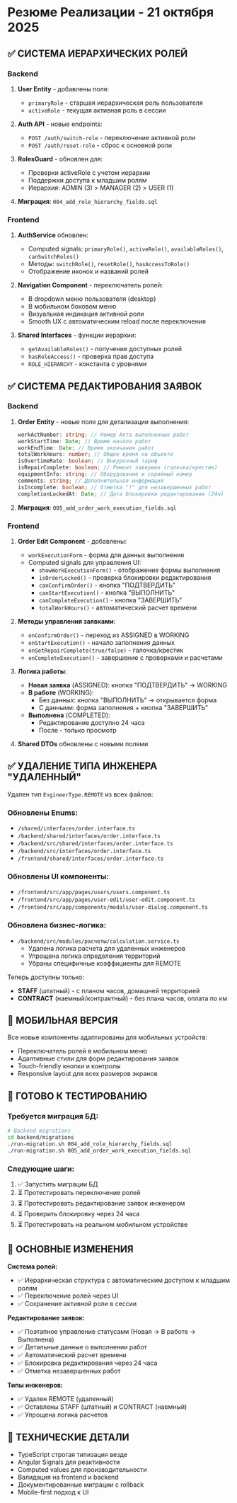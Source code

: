 # Резюме Реализации - 21 октября 2025

## ✅ СИСТЕМА ИЕРАРХИЧЕСКИХ РОЛЕЙ

### Backend

1. **User Entity** - добавлены поля:
   - `primaryRole` - старшая иерархическая роль пользователя
   - `activeRole` - текущая активная роль в сессии
2. **Auth API** - новые endpoints:
   - `POST /auth/switch-role` - переключение активной роли
   - `POST /auth/reset-role` - сброс к основной роли
3. **RolesGuard** - обновлен для:
   - Проверки activeRole с учетом иерархии
   - Поддержки доступа к младшим ролям
   - Иерархия: ADMIN (3) > MANAGER (2) > USER (1)

4. **Миграция**: `004_add_role_hierarchy_fields.sql`

### Frontend

1. **AuthService** обновлен:
   - Computed signals: `primaryRole()`, `activeRole()`, `availableRoles()`, `canSwitchRoles()`
   - Методы: `switchRole()`, `resetRole()`, `hasAccessToRole()`
   - Отображение иконок и названий ролей

2. **Navigation Component** - переключатель ролей:
   - В dropdown меню пользователя (desktop)
   - В мобильном боковом меню
   - Визуальная индикация активной роли
   - Smooth UX с автоматическим reload после переключения

3. **Shared Interfaces** - функции иерархии:
   - `getAvailableRoles()` - получение доступных ролей
   - `hasRoleAccess()` - проверка прав доступа
   - `ROLE_HIERARCHY` - константа с уровнями

## ✅ СИСТЕМА РЕДАКТИРОВАНИЯ ЗАЯВОК

### Backend

1. **Order Entity** - новые поля для детализации выполнения:

   ```typescript
   workActNumber: string; // Номер Акта выполненных работ
   workStartTime: Date; // Время начала работ
   workEndTime: Date; // Время окончания работ
   totalWorkHours: number; // Общее время на объекте
   isOvertimeRate: boolean; // Внеурочный тариф
   isRepairComplete: boolean; // Ремонт завершен (галочка/крестик)
   equipmentInfo: string; // Оборудование и серийный номер
   comments: string; // Дополнительная информация
   isIncomplete: boolean; // Отметка "!" для незавершенных работ
   completionLockedAt: Date; // Дата блокировки редактирования (24ч)
   ```

2. **Миграция**: `005_add_order_work_execution_fields.sql`

### Frontend

1. **Order Edit Component** - добавлены:
   - `workExecutionForm` - форма для данных выполнения
   - Computed signals для управления UI:
     - `showWorkExecutionForm()` - отображение формы выполнения
     - `isOrderLocked()` - проверка блокировки редактирования
     - `canConfirmOrder()` - кнопка "ПОДТВЕРДИТЬ"
     - `canStartExecution()` - кнопка "ВЫПОЛНИТЬ"
     - `canCompleteExecution()` - кнопка "ЗАВЕРШИТЬ"
     - `totalWorkHours()` - автоматический расчет времени

2. **Методы управления заявками**:
   - `onConfirmOrder()` - переход из ASSIGNED в WORKING
   - `onStartExecution()` - начало заполнения данных
   - `onSetRepairComplete(true/false)` - галочка/крестик
   - `onCompleteExecution()` - завершение с проверками и расчетами

3. **Логика работы**:
   - **Новая заявка** (ASSIGNED): кнопка "ПОДТВЕРДИТЬ" → WORKING
   - **В работе** (WORKING):
     - Без данных: кнопка "ВЫПОЛНИТЬ" → открывается форма
     - С данными: форма заполнения + кнопка "ЗАВЕРШИТЬ"
   - **Выполнена** (COMPLETED):
     - Редактирование доступно 24 часа
     - После - только просмотр

4. **Shared DTOs** обновлены с новыми полями

## ✅ УДАЛЕНИЕ ТИПА ИНЖЕНЕРА "УДАЛЕННЫЙ"

Удален тип `EngineerType.REMOTE` из всех файлов:

### Обновлены Enums:

- `/shared/interfaces/order.interface.ts`
- `/backend/shared/interfaces/order.interface.ts`
- `/backend/src/shared/interfaces/order.interface.ts`
- `/backend/src/interfaces/order.interface.ts`
- `/frontend/shared/interfaces/order.interface.ts`

### Обновлены UI компоненты:

- `/frontend/src/app/pages/users/users.component.ts`
- `/frontend/src/app/pages/user-edit/user-edit.component.ts`
- `/frontend/src/app/components/modals/user-dialog.component.ts`

### Обновлена бизнес-логика:

- `/backend/src/modules/расчеты/calculation.service.ts`
  - Удалена логика расчета для удаленных инженеров
  - Упрощена логика определения территорий
  - Убраны специфичные коэффициенты для REMOTE

Теперь доступны только:

- **STAFF** (штатный) - с планом часов, домашней территорией
- **CONTRACT** (наемный/контрактный) - без плана часов, оплата по км

## 📱 МОБИЛЬНАЯ ВЕРСИЯ

Все новые компоненты адаптированы для мобильных устройств:

- Переключатель ролей в мобильном меню
- Адаптивные стили для форм редактирования заявок
- Touch-friendly кнопки и контролы
- Responsive layout для всех размеров экранов

## 🚀 ГОТОВО К ТЕСТИРОВАНИЮ

### Требуется миграция БД:

```bash
# Backend migrations
cd backend/migrations
./run-migration.sh 004_add_role_hierarchy_fields.sql
./run-migration.sh 005_add_order_work_execution_fields.sql
```

### Следующие шаги:

1. ✅ Запустить миграции БД
2. ⏳ Протестировать переключение ролей
3. ⏳ Протестировать редактирование заявок инженером
4. ⏳ Проверить блокировку через 24 часа
5. ⏳ Протестировать на реальном мобильном устройстве

## 🎯 ОСНОВНЫЕ ИЗМЕНЕНИЯ

**Система ролей:**

- ✅ Иерархическая структура с автоматическим доступом к младшим ролям
- ✅ Переключение ролей через UI
- ✅ Сохранение активной роли в сессии

**Редактирование заявок:**

- ✅ Поэтапное управление статусами (Новая → В работе → Выполнена)
- ✅ Детальные данные о выполнении работ
- ✅ Автоматический расчет времени
- ✅ Блокировка редактирования через 24 часа
- ✅ Отметка незавершенных работ

**Типы инженеров:**

- ✅ Удален REMOTE (удаленный)
- ✅ Оставлены STAFF (штатный) и CONTRACT (наемный)
- ✅ Упрощена логика расчетов

## 📝 ТЕХНИЧЕСКИЕ ДЕТАЛИ

- TypeScript строгая типизация везде
- Angular Signals для реактивности
- Computed values для производительности
- Валидация на frontend и backend
- Документированные миграции с rollback
- Mobile-first подход к UI
